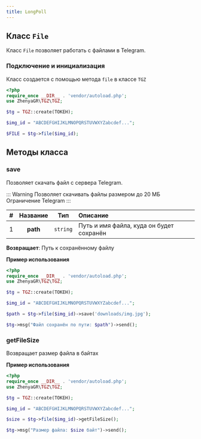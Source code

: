 ```yaml
---
title: LongPoll
---
```


## Класс `File`
Класс `File` позволяет работать с файлами в Telegram. 

### Подключение и инициализация
Класс создается с помощью метода `file` в классе `TGZ`

```php
<?php
require_once __DIR__ . 'vendor/autoload.php';
use ZhenyaGR\TGZ\TGZ;

$tg = TGZ::create(ТОКЕН);

$img_id = "ABCDEFGHIJKLMNOPQRSTUVWXYZabcdef...";

$FILE = $tg->file($img_id);
```

## Методы класса

### save
Позволяет скачать файл с сервера Telegram.

::: Warning Позволяет скачивать файлы размером до 20 МБ
Ограничение Telegram
:::

| # | Название |   Тип    | Описание                                 |
|:-:|:--------:|:--------:|:-----------------------------------------|
| 1 | **path** | `string` | Путь и имя файла, куда он будет сохранён |

**Возвращает**: 
Путь к сохранённому файлу

**Пример использования**
```php
<?php
require_once __DIR__ . 'vendor/autoload.php';
use ZhenyaGR\TGZ\TGZ;

$tg = TGZ::create(ТОКЕН);

$img_id = "ABCDEFGHIJKLMNOPQRSTUVWXYZabcdef...";

$path = $tg->file($img_id)->save('downloads/img.jpg');

$tg->msg("Файл сохранён по пути: $path")->send();
```

### getFileSize
Возвращает размер файла в байтах

**Пример использования**
```php
<?php
require_once __DIR__ . 'vendor/autoload.php';
use ZhenyaGR\TGZ\TGZ;

$tg = TGZ::create(ТОКЕН);

$img_id = "ABCDEFGHIJKLMNOPQRSTUVWXYZabcdef...";

$size = $tg->file($img_id)->getFileSize();

$tg->msg("Размер файла: $size байт")->send();
```